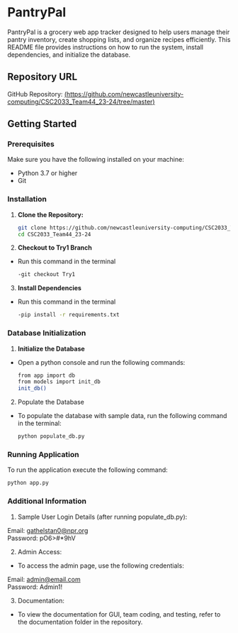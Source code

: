 # PantryPal

PantryPal is a grocery web app tracker designed to help users manage their pantry inventory, create shopping lists, and organize recipes efficiently. This README file provides instructions on how to run the system, install dependencies, and initialize the database.

## Repository URL
GitHub Repository: [(https://github.com/newcastleuniversity-computing/CSC2033_Team44_23-24/tree/master)](https://github.com/newcastleuniversity-computing/CSC2033_Team44_23-24/tree/Try1)

## Getting Started

### Prerequisites
Make sure you have the following installed on your machine:
- Python 3.7 or higher
- Git

### Installation

1. **Clone the Repository:**

   ```sh
   git clone https://github.com/newcastleuniversity-computing/CSC2033_Team44_23-24.git
   cd CSC2033_Team44_23-24

2. **Checkout to Try1 Branch**
- Run this command in the terminal
   ```sh
   -git checkout Try1

3. **Install Dependencies**
- Run this command in the terminal
   ```sh
   -pip install -r requirements.txt

### Database Initialization

1. **Initialize the Database**
- Open a python console and run the following commands:
   ```sh
  from app import db
  from models import init_db
  init_db()

2. Populate the Database
- To populate the database with sample data, run the following command in the terminal:
   ```sh
  python populate_db.py

### Running Application
To run the application execute the following command:
```sh
python app.py
```

### Additional Information
1. Sample User Login Details (after running populate_db.py):

Email: gathelstan0@npr.org  
Password: pO6>#*9hV

2. Admin Access:
- To access the admin page, use the following credentials:

Email: admin@email.com  
Password: Admin1!
 
3. Documentation:
- To view the documentation for GUI, team coding, and testing, refer to the documentation folder in the repository.

###


